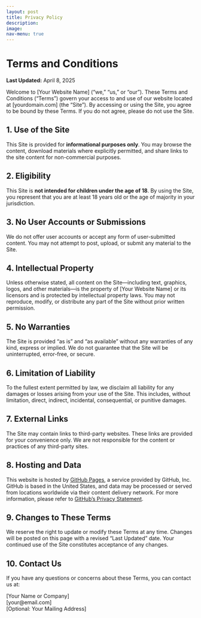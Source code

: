 ```yaml
---
layout: post
title: Privacy Policy
description:
image:
nav-menu: true
---
```


  <h1>Terms and Conditions</h1>
  <p><strong>Last Updated:</strong> April 8, 2025</p>

  <p>Welcome to [Your Website Name] (“we,” “us,” or “our”). These Terms and Conditions (“Terms”) govern your access to and use of our website located at [yourdomain.com] (the “Site”). By accessing or using the Site, you agree to be bound by these Terms. If you do not agree, please do not use the Site.</p>

  <h2>1. Use of the Site</h2>
  <p>This Site is provided for <strong>informational purposes only</strong>. You may browse the content, download materials where explicitly permitted, and share links to the site content for non-commercial purposes.</p>

  <h2>2. Eligibility</h2>
  <p>This Site is <strong>not intended for children under the age of 18</strong>. By using the Site, you represent that you are at least 18 years old or the age of majority in your jurisdiction.</p>

  <h2>3. No User Accounts or Submissions</h2>
  <p>We do not offer user accounts or accept any form of user-submitted content. You may not attempt to post, upload, or submit any material to the Site.</p>

  <h2>4. Intellectual Property</h2>
  <p>Unless otherwise stated, all content on the Site—including text, graphics, logos, and other materials—is the property of [Your Website Name] or its licensors and is protected by intellectual property laws. You may not reproduce, modify, or distribute any part of the Site without prior written permission.</p>

  <h2>5. No Warranties</h2>
  <p>The Site is provided “as is” and “as available” without any warranties of any kind, express or implied. We do not guarantee that the Site will be uninterrupted, error-free, or secure.</p>

  <h2>6. Limitation of Liability</h2>
  <p>To the fullest extent permitted by law, we disclaim all liability for any damages or losses arising from your use of the Site. This includes, without limitation, direct, indirect, incidental, consequential, or punitive damages.</p>

  <h2>7. External Links</h2>
  <p>The Site may contain links to third-party websites. These links are provided for your convenience only. We are not responsible for the content or practices of any third-party sites.</p>

  <h2>8. Hosting and Data</h2>
  <p>This website is hosted by <a href="https://pages.github.com/" target="_blank">GitHub Pages</a>, a service provided by GitHub, Inc. GitHub is based in the United States, and data may be processed or served from locations worldwide via their content delivery network. For more information, please refer to <a href="https://docs.github.com/en/github/site-policy/github-privacy-statement" target="_blank">GitHub’s Privacy Statement</a>.</p>

  <h2>9. Changes to These Terms</h2>
  <p>We reserve the right to update or modify these Terms at any time. Changes will be posted on this page with a revised “Last Updated” date. Your continued use of the Site constitutes acceptance of any changes.</p>

  <h2>10. Contact Us</h2>
  <p>If you have any questions or concerns about these Terms, you can contact us at:</p>
  <p>
    [Your Name or Company]<br>
    [your@email.com]<br>
    [Optional: Your Mailing Address]
  </p>

